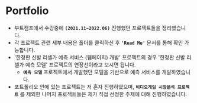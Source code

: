 # Portfolio

- 부트캠프에서 수강중에 **`(2021.11~2022.06)`** 진행했던 프로젝트들을 정리했습니다. 
- 각 프로젝트 관련 세부 내용은 폴더를 클릭하신 후 **`'Read Me'`** 문서를 통해 확인 가능합니다. 
- '한정판 신발 리셀가 예측 서비스 (웹페이지) 개발' 프로젝트의 경우 '한정판 신발 리셀가 예측 모델' 프로젝트의 연장선이라고 보시면 됩니다. 
  - **`예측 모델`** 프로젝트에서 개발했던 모델을 기반으로 예측 서비스를 개발하였습니다. 
- 포트폴리오 안에 있는 프로젝트는 저 혼자 진행하였으며, **`비디오게임 시장분석 프로젝트`** 를 제외한 나머지 프로젝트들은 제가 직접 선정한 주제에 대해 진행하였습니다. 
